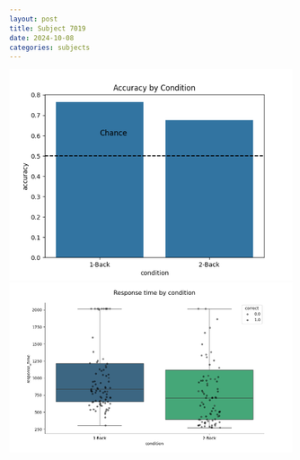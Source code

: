 ```yaml
---
layout: post
title: Subject 7019
date: 2024-10-08
categories: subjects
---
```


![](data/7019/run-5/7019_ATS_acc.png)
![](data/7019/run-5/7019_ATS_rt.png)
